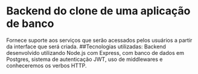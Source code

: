 # Backend do clone de uma aplicação de banco
Fornece suporte aos serviços que serão acessados pelos usuários a partir da interface que será criada.
##Tecnologias utilizadas:
Backend desenvolvido utilizando Node.js com Express, com banco de dados em Postgres, sistema de autenticação JWT, uso de middlewares e conheceremos os verbos HTTP.
